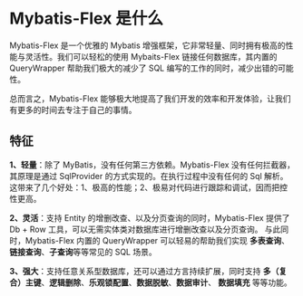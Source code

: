 # Mybatis-Flex 是什么

Mybatis-Flex 是一个优雅的 Mybatis 增强框架，它非常轻量、同时拥有极高的性能与灵活性。我们可以轻松的使用 Mybaits-Flex 链接任何数据库，其内置的
QueryWrapper 帮助我们极大的减少了 SQL 编写的工作的同时，减少出错的可能性。

总而言之，Mybatis-Flex 能够极大地提高了我们开发的效率和开发体验，让我们有更多的时间去专注于自己的事情。


## 特征

**1、轻量**：除了 MyBatis，没有任何第三方依赖。Mybatis-Flex 没有任何拦截器，其原理是通过 SqlProvider 的方式实现的。在执行过程中没有任何的 Sql 解析。
这带来了几个好处：1、极高的性能；2、极易对代码进行跟踪和调试，因而把控性更高。


**2、灵活**：支持 Entity 的增删改查、以及分页查询的同时，Mybatis-Flex 提供了 Db + Row 工具，可以无需实体类对数据库进行增删改查以及分页查询。
与此同时，Mybatis-Flex 内置的 QueryWrapper 可以轻易的帮助我们实现 **多表查询**、**链接查询**、**子查询**等等常见的 SQL 场景。


**3、强大**：支持任意关系型数据库，还可以通过方言持续扩展，同时支持 **多（复合）主键**、**逻辑删除**、**乐观锁配置**、**数据脱敏**、**数据审计**、
**数据填充** 等等功能。



